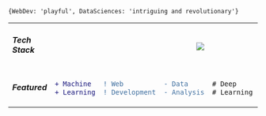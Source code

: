 
<p><code align="center">{WebDev: 'playful', DataSciences: 'intriguing and revolutionary'}</code></p>
<table align="center">
<tr padding="0px">
  <td>
    <h5>Tech Stack</h5>
  </td>
  <td colspan="5">
    <p align="center">
<img src="https://user-images.githubusercontent.com/62377713/128511266-dc96ca65-c9bc-433c-81a4-4810d07ad1ff.png"/>
</p>
  </td>
</tr>
<tr>
  <td><h5>Featured<h5></td>
<td>

```diff 
+ Machine 
+ Learning
```
  
</td>
<td>

```diff
! Web
! Development
```

</td>
 <td>
  
```diff
- Data 
- Analysis
```
</td>
 <td>
  
```diff
# Deep
# Learning
```
</td>
<td>
  
```diff
@@Coding Challenges@@
@@ Algorithms @@
```
</td>
</tr>
</table>
